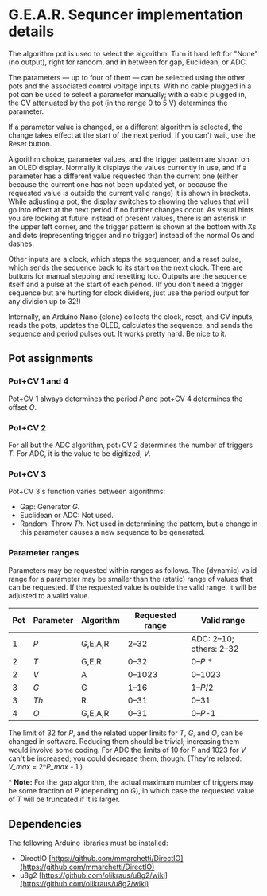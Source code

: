 # G.E.A.R. Sequncer implementation details

The algorithm pot is used to select the algorithm. Turn it hard left for "None" (no output), right for random, and in between for gap, Euclidean, or ADC.

The parameters — up to four of them — can be selected using the other pots and the associated control voltage inputs. With no cable plugged in a pot can be used to select a parameter manually; with a cable plugged in, the CV attenuated by the pot (in the range 0 to 5 V) determines the parameter.

If a parameter value is changed, or a different algorithm is selected, the change takes effect at the start of the next period. If you can't wait, use the Reset button.

Algorithm choice, parameter values, and the trigger pattern are shown on an OLED display. Normally it displays the values currently in use, and if a parameter has a different value requested than the current one (either because the current one has not been updated yet, or because the requested value is outside the current valid range) it is shown in brackets. While adjusting a pot, the display switches to showing the values that will go into effect at the next period if no further changes occur. As visual hints you are looking at future instead of present values, there is an asterisk in the upper left corner, and the trigger pattern is shown at the bottom with Xs and dots (representing trigger and no trigger) instead of the normal Os and dashes.

Other inputs are a clock, which steps the sequencer, and a reset pulse, which sends the sequence back to its start on the next clock. There are buttons for manual stepping and resetting too. Outputs are the sequence itself and a pulse at the start of each period. (If you don't need a trigger sequence but are hurting for clock dividers, just use the period output for any division up to 32!)

Internally, an Arduino Nano (clone) collects the clock, reset, and CV inputs, reads the pots, updates the OLED, calculates the sequence, and sends the sequence and period pulses out. It works pretty hard. Be nice to it.

## Pot assignments

### Pot+CV 1 and 4

Pot+CV 1 always determines the period *P* and pot+CV 4 determines the offset *O*. 

### Pot+CV 2

For all but the ADC algorithm, pot+CV 2 determines the number of triggers *T*. For ADC, it is the value to be digitized, *V*. 

### Pot+CV 3

Pot+CV 3's function varies between algorithms:

* Gap: Generator *G*.
* Euclidean or ADC: Not used.
* Random: Throw *Th*. Not used in determining the pattern, but a change in this parameter causes a new sequence to be generated.

### Parameter ranges

Parameters may be requested within ranges as follows. The (dynamic) valid range for a parameter may be smaller than the (static) range of values that can be requested. If the requested value is outside the valid range, it will be adjusted to a valid value.


|Pot|Parameter|Algorithm|Requested range|Valid range|
|----|----|----|----|----|
|1|*P*|G,E,A,R|2–32|ADC: 2–10; others: 2–32|
|2|*T*|G,E,R|0–32|0–*P* *|
|2|*V*|A|0–1023|0–1023|
|3|*G*|G|1–16|1–*P*/2|
|3|*Th*|R|0–31|0–31|
|4|*O*|G,E,A,R|0–31|0–*P*-1

The limit of 32 for *P*, and the related upper limits for *T*, *G*, and *O*, can be changed in software. Reducing them should be trivial; increasing them would involve some coding. For ADC the limits of 10 for *P* and 1023 for *V* can't be increased; you could decrease them, though. (They're related: *V_max* = 2^*P_max* - 1.)

\* **Note:** For the gap algorithm, the actual maximum number of triggers may be some fraction of *P* (depending on *G*), in which case the requested value of *T* will be truncated if it is larger.

## Dependencies

The following Arduino libraries must be installed:

* DirectIO [https://github.com/mmarchetti/DirectIO](https://github.com/mmarchetti/DirectIO)
* u8g2 [https://github.com/olikraus/u8g2/wiki](https://github.com/olikraus/u8g2/wiki)